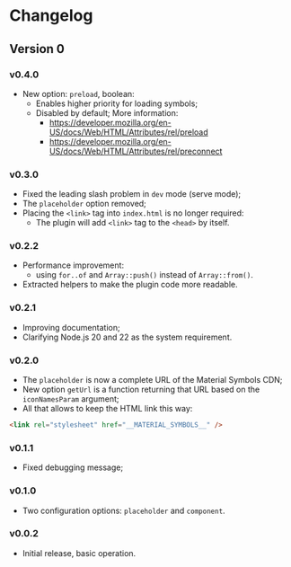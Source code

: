 # Changelog

## Version 0

### v0.4.0

- New option: `preload`, boolean:
  - Enables higher priority for loading symbols;
  - Disabled by default; More information:
    - https://developer.mozilla.org/en-US/docs/Web/HTML/Attributes/rel/preload
    - https://developer.mozilla.org/en-US/docs/Web/HTML/Attributes/rel/preconnect

### v0.3.0

- Fixed the leading slash problem in `dev` mode (serve mode);
- The `placeholder` option removed;
- Placing the `<link>` tag into `index.html` is no longer required:
  - The plugin will add `<link>` tag to the `<head>` by itself.

### v0.2.2

- Performance improvement:
  - using `for..of` and `Array::push()` instead of `Array::from()`.
- Extracted helpers to make the plugin code more readable.

### v0.2.1

- Improving documentation;
- Clarifying Node.js 20 and 22 as the system requirement.

### v0.2.0

- The `placeholder` is now a complete URL of the Material Symbols CDN;
- New option `getUrl` is a function returning that URL based on
  the `iconNamesParam` argument;
- All that allows to keep the HTML link this way:

```html
<link rel="stylesheet" href="__MATERIAL_SYMBOLS__" />
```

### v0.1.1

- Fixed debugging message;

### v0.1.0

- Two configuration options: `placeholder` and `component`.

### v0.0.2

- Initial release, basic operation.
